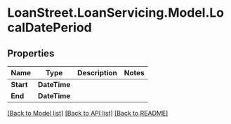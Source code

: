 # LoanStreet.LoanServicing.Model.LocalDatePeriod
## Properties

Name | Type | Description | Notes
------------ | ------------- | ------------- | -------------
**Start** | **DateTime** |  | 
**End** | **DateTime** |  | 

[[Back to Model list]](../README.md#documentation-for-models) [[Back to API list]](../README.md#documentation-for-api-endpoints) [[Back to README]](../README.md)

